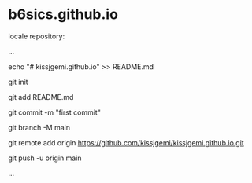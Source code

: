 # b6sics.github.io

locale repository:

...

echo "# kissjgemi.github.io" >> README.md

git init

git add README.md

git commit -m "first commit"

git branch -M main

git remote add origin https://github.com/kissjgemi/kissjgemi.github.io.git

git push -u origin main

...
